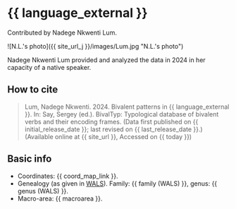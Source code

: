 # {{ language_external }}
Contributed by Nadege Nkwenti Lum.

![N.L.'s photo]({{ site_url_j }}/images/Lum.jpg "N.L.'s photo")

Nadege Nkwenti Lum provided and analyzed the data in 2024 in her capacity of a native speaker.

## How to cite
> Lum, Nadege Nkwenti. 2024. Bivalent patterns in {{ language_external }}. 
> In: Say, Sergey (ed.). BivalTyp: Typological database of bivalent verbs and their encoding frames. 
> (Data first published on {{ initial_release_date }}; last revised on {{ last_release_date }}.) 
> (Available online at {{ site_url }}, Accessed on {{ today }})

## Basic info
- Coordinates: {{ coord_map_link }}.
- Genealogy (as given in [WALS](https://wals.info/)). Family: {{ family (WALS) }}, genus: {{ genus (WALS) }}.
- Macro-area: {{ macroarea }}. 

